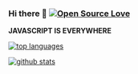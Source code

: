 ### Hi there 👋 [![Open Source Love](https://badges.frapsoft.com/os/v1/open-source.svg?v=103)][1]

<!--
**miko-github/miko-github** is a ✨ _special_ ✨ repository because its `README.md` (this file) appears on your GitHub profile
Here are some ideas to get you started:
-->

**JAVASCRIPT IS EVERYWHERE**

[![top languages](https://github-readme-stats.vercel.app/api/top-langs/?username=miko-github&theme=blue-green)][1]

[![github stats](https://github-readme-stats.vercel.app/api?username=miko-github&theme=blue-green)][1]

[1]: https://github.com/miko-github/miko-github/blob/main/README.md

